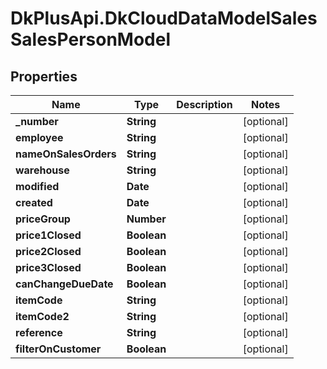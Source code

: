 # DkPlusApi.DkCloudDataModelSalesSalesPersonModel

## Properties
Name | Type | Description | Notes
------------ | ------------- | ------------- | -------------
**_number** | **String** |  | [optional] 
**employee** | **String** |  | [optional] 
**nameOnSalesOrders** | **String** |  | [optional] 
**warehouse** | **String** |  | [optional] 
**modified** | **Date** |  | [optional] 
**created** | **Date** |  | [optional] 
**priceGroup** | **Number** |  | [optional] 
**price1Closed** | **Boolean** |  | [optional] 
**price2Closed** | **Boolean** |  | [optional] 
**price3Closed** | **Boolean** |  | [optional] 
**canChangeDueDate** | **Boolean** |  | [optional] 
**itemCode** | **String** |  | [optional] 
**itemCode2** | **String** |  | [optional] 
**reference** | **String** |  | [optional] 
**filterOnCustomer** | **Boolean** |  | [optional] 


